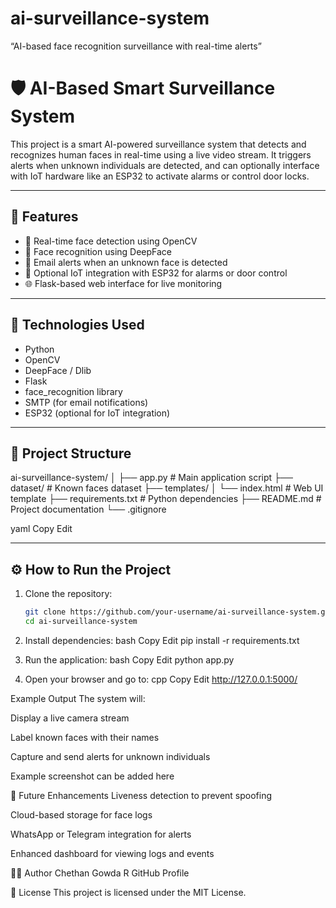 # ai-surveillance-system
“AI-based face recognition surveillance with real-time alerts”
# 🛡️ AI-Based Smart Surveillance System

This project is a smart AI-powered surveillance system that detects and recognizes human faces in real-time using a live video stream. It triggers alerts when unknown individuals are detected, and can optionally interface with IoT hardware like an ESP32 to activate alarms or control door locks.

---

## 🚀 Features

- 🎯 Real-time face detection using OpenCV
- 🧠 Face recognition using DeepFace
- 📩 Email alerts when an unknown face is detected
- 🔗 Optional IoT integration with ESP32 for alarms or door control
- 🌐 Flask-based web interface for live monitoring

---

## 🧰 Technologies Used

- Python
- OpenCV
- DeepFace / Dlib
- Flask
- face_recognition library
- SMTP (for email notifications)
- ESP32 (optional for IoT integration)

---

## 📁 Project Structure

ai-surveillance-system/
│
├── app.py # Main application script
├── dataset/ # Known faces dataset
├── templates/
│ └── index.html # Web UI template
├── requirements.txt # Python dependencies
├── README.md # Project documentation
└── .gitignore

yaml
Copy
Edit

---

## ⚙️ How to Run the Project

1. Clone the repository:
   ```bash
   git clone https://github.com/your-username/ai-surveillance-system.git
   cd ai-surveillance-system
   
2. Install dependencies:
bash
Copy
Edit
pip install -r requirements.txt


3. Run the application:
bash
Copy
Edit
python app.py

4. Open your browser and go to:
cpp
Copy
Edit
http://127.0.0.1:5000/



Example Output
The system will:

Display a live camera stream

Label known faces with their names

Capture and send alerts for unknown individuals

Example screenshot can be added here

🔮 Future Enhancements
Liveness detection to prevent spoofing

Cloud-based storage for face logs

WhatsApp or Telegram integration for alerts

Enhanced dashboard for viewing logs and events

👨‍💻 Author
Chethan Gowda R
GitHub Profile

📜 License
This project is licensed under the MIT License.
